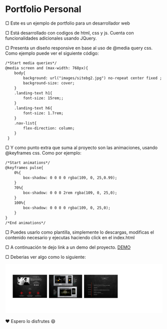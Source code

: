 # Portfolio Personal

▢ Este es un ejemplo de portfolio para un desarrollador web

▢ Está desarrollado con codigos de html, css y js. Cuenta con funcionalidades adicionales usando JQuery. 

▢ Presenta un diseño responsive en base al uso de @media query css. Como ejemplo puede ver el siguiente código:

```
/*Start media queries*/
@media screen and (max-width: 768px){
    body{
        background: url("images/sitebg2.jpg") no-repeat center fixed ;
        background-size: cover;
    }
    .landing-text h1{
        font-size: 15rem;;
    }
    .landing-text h6{
        font-size: 1.7rem;
    }
    .nav-list{
        flex-direction: column;
    }
 }
```
▢ Y como punto extra que suma al proyecto son las animaciones, usando @keyframes css. Como por ejemplo:

```
/*Start animations*/
@keyframes pulse{
    0%{
        box-shadow: 0 0 0 0 rgba(109, 0, 25,0.99);
    }
    70%{
        box-shadow: 0 0 0 2rem rgba(109, 0, 25,0);
    }
    100%{
        box-shadow: 0 0 0 0 rgba(109, 0, 25,0);
    }
}
/*End animations*/
```

▢ Puedes usarlo como plantilla, simplemente lo descargas, modificas el contenido necesario y ejecutas haciendo click en el index.html

▢ A continuación te dejo link a un demo del proyecto. [DEMO](https://ciroribba.github.io/portfolio/)

▢ Deberias ver algo como lo siguiente: 

![prtfolio](https://github.com/ciroribba/portfolio/blob/main/demo3.png?raw=true "Portfolio")

❤ Espero lo disfrutes 😄
